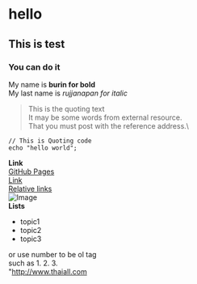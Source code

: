 # hello
## This is test
### You can do it
My name is **burin for bold** \
My last name is *rujjanapan for italic* <br/>
>This is the quoting text  
>It may be some words from external resource.  
>That you must post with the reference address.\
```
// This is Quoting code
echo "hello world";
```
**Link**  
[GitHub Pages](https://pages.github.com/)  
[Link](http://www.thaiall.com/web2/github.htm)  
[Relative links](test/readme.md)  
![Image](http://www.thaiall.com/me/picme.jpg)  <br/>
**Lists**
- topic1
- topic2
- topic3
  
or use number to be ol tag  \
such as 1. 2. 3. \
"http://www.thaiall.com

